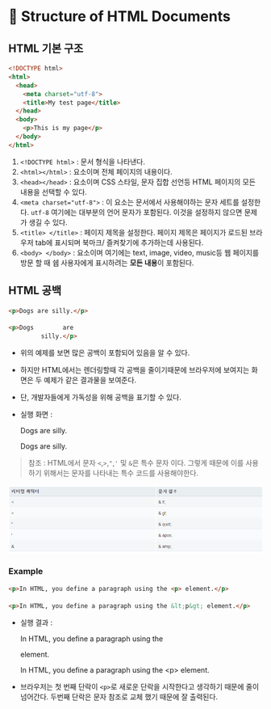 # 🧤 Structure of HTML Documents

## HTML 기본 구조

```html
<!DOCTYPE html>
<html>
  <head>
    <meta charset="utf-8">
    <title>My test page</title>
  </head>
  <body>
    <p>This is my page</p>
  </body>
</html>
```

1. `<!DOCTYPE html>` :  문서 형식을 나타낸다. 
2. `<html></html>` : <html> 요소이며 전체 페이지의 내용이다.
3. `<head></head>` : <head> 요소이며 CSS 스타일, 문자 집합 선언등 HTML 페이지의 모든 내용을 선택할 수 있다.
4. `<meta charset="utf-8">` : 이 요소는 문서에서 사용해야하는 문자 세트를 설정한다. `utf-8` 여기에는 대부분의 언어 문자가 포함된다. 이것을 설정하지 않으면 문제가 생길 수 있다.
5. `<title> </title>` : 페이지 제목을 설정한다. 페이지 제목은 페이지가 로드된 브라우저 tab에 표시되며 북마크/ 즐켜찾기에 추가하는데 사용된다.
6. `<body> </body>` : <body> 요소이며 여기에는 text, image, video, music등 웹 페이지를 방문 할 때 쉡 사용자에게 표시하려는 **모든 내용**이 포함된다.

## HTML 공백

```HTML
<p>Dogs are silly.</p>

<p>Dogs        are
         silly.</p>
```
- 위의 예제를 보면 많은 공백이 포함되어 있음을 알 수 있다.
- 하지만 HTML에서는 렌더링할때 각 공백을 줄이기때문에 브라우저에 보여지는 화면은 두 예제가 같은 결과물을 보여준다.
- 단, 개발자들에게 가독성을 위해 공백을 표기할 수 있다.

- 실행 화면 :
    <p>Dogs are silly.</p>

    <p>Dogs        are
            silly.</p>

> 참조 :
HTML에서 문자 `<`,`>`,`"`,`'` 및 `&`은 특수 문자 이다. 그렇게 때문에 이를 사용하기 위해서는 문자를 나타내는 특수 코드를 사용해야한다.

![characterReference](../../image/html/characterReference.png)

### Example
```html
<p>In HTML, you define a paragraph using the <p> element.</p>

<p>In HTML, you define a paragraph using the &lt;p&gt; element.</p>
```

- 실행 결과 : 

    <p>In HTML, you define a paragraph using the <p> element.</p>

    <p>In HTML, you define a paragraph using the &lt;p&gt; element.</p>

<p>

- 브라우저는 첫 번째 단락이 `<p>`로 새로운 단락을 시작한다고 생각하기 때문에 줄이 넘어간다. 두번째 단락은 문자 참조로 교체 했기 때문에 잘 출력된다.



